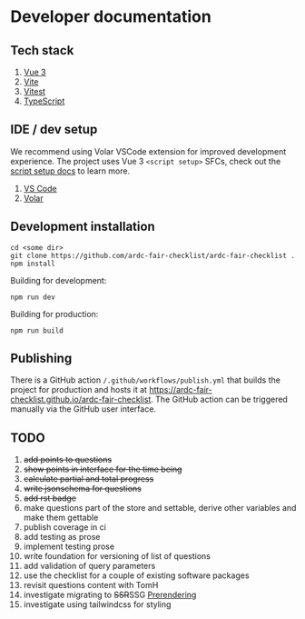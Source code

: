 # Developer documentation


## Tech stack

1. [Vue 3](https://vuejs.org/) 
1. [Vite](https://vitejs.dev/)
1. [Vitest](https://vitest.dev/)
1. [TypeScript](https://www.typescriptlang.org/)

## IDE / dev setup

We recommend using Volar VSCode extension for improved development experience. The project uses Vue 3 `<script setup>` SFCs, check out the [script setup docs](https://v3.vuejs.org/api/sfc-script-setup.html#sfc-script-setup) to learn more.

1. [VS Code](https://code.visualstudio.com/)
1. [Volar](https://marketplace.visualstudio.com/items?itemName=Vue.volar)

## Development installation

```shell
cd <some dir>
git clone https://github.com/ardc-fair-checklist/ardc-fair-checklist .
npm install
```

Building for development:

```shell
npm run dev
```

Building for production:

```shell
npm run build
```

## Publishing

There is a GitHub action `/.github/workflows/publish.yml` that builds the project for production and hosts it at https://ardc-fair-checklist.github.io/ardc-fair-checklist. The GitHub action can be triggered manually via the GitHub user interface.

## TODO

1. ~~add points to questions~~
1. ~~show points in interface for the time being~~
1. ~~calculate partial and total progress~~
1. ~~write jsonschema for questions~~
1. ~~add rst badge~~
1. make questions part of the store and settable, derive other variables and make them gettable
1. publish coverage in ci
1. add testing as prose
1. implement testing prose
1. write foundation for versioning of list of questions
1. add validation of query parameters
1. use the checklist for a couple of existing software packages
1. revisit questions content with TomH
1. investigate migrating to ~~SSR~~SSG [Prerendering](https://vite-plugin-ssr.com/)
1. investigate using tailwindcss for styling
